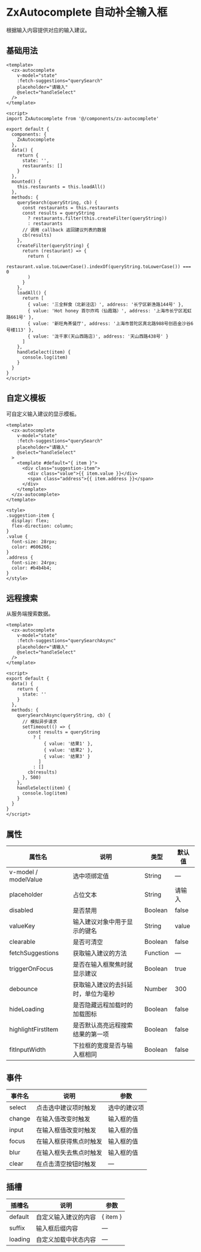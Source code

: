 # ZxAutocomplete 自动补全输入框

根据输入内容提供对应的输入建议。

## 基础用法

```vue
<template>
  <zx-autocomplete
    v-model="state"
    :fetch-suggestions="querySearch"
    placeholder="请输入"
    @select="handleSelect"
  />
</template>

<script>
import ZxAutocomplete from '@/components/zx-autocomplete'

export default {
  components: {
    ZxAutocomplete
  },
  data() {
    return {
      state: '',
      restaurants: []
    }
  },
  mounted() {
    this.restaurants = this.loadAll()
  },
  methods: {
    querySearch(queryString, cb) {
      const restaurants = this.restaurants
      const results = queryString
        ? restaurants.filter(this.createFilter(queryString))
        : restaurants
      // 调用 callback 返回建议列表的数据
      cb(results)
    },
    createFilter(queryString) {
      return (restaurant) => {
        return (
          restaurant.value.toLowerCase().indexOf(queryString.toLowerCase()) === 0
        )
      }
    },
    loadAll() {
      return [
        { value: '三全鲜食（北新泾店）', address: '长宁区新渔路144号' },
        { value: 'Hot honey 首尔炸鸡（仙霞路）', address: '上海市长宁区淞虹路661号' },
        { value: '新旺角茶餐厅', address: '上海市普陀区真北路988号创邑金沙谷6号楼113' },
        { value: '泷千家(天山西路店)', address: '天山西路438号' }
      ]
    },
    handleSelect(item) {
      console.log(item)
    }
  }
}
</script>
```

## 自定义模板

可自定义输入建议的显示模板。

```vue
<template>
  <zx-autocomplete
    v-model="state"
    :fetch-suggestions="querySearch"
    placeholder="请输入"
    @select="handleSelect"
  >
    <template #default="{ item }">
      <div class="suggestion-item">
        <div class="value">{{ item.value }}</div>
        <span class="address">{{ item.address }}</span>
      </div>
    </template>
  </zx-autocomplete>
</template>

<style>
.suggestion-item {
  display: flex;
  flex-direction: column;
}
.value {
  font-size: 28rpx;
  color: #606266;
}
.address {
  font-size: 24rpx;
  color: #b4b4b4;
}
</style>
```

## 远程搜索

从服务端搜索数据。

```vue
<template>
  <zx-autocomplete
    v-model="state"
    :fetch-suggestions="querySearchAsync"
    placeholder="请输入"
    @select="handleSelect"
  />
</template>

<script>
export default {
  data() {
    return {
      state: ''
    }
  },
  methods: {
    querySearchAsync(queryString, cb) {
      // 模拟异步请求
      setTimeout(() => {
        const results = queryString
          ? [
              { value: '结果1' },
              { value: '结果2' },
              { value: '结果3' }
            ]
          : []
        cb(results)
      }, 500)
    },
    handleSelect(item) {
      console.log(item)
    }
  }
}
</script>
```

## 属性

| 属性名 | 说明 | 类型 | 默认值 |
| --- | --- | --- | --- |
| v-model / modelValue | 选中项绑定值 | String | — |
| placeholder | 占位文本 | String | 请输入 |
| disabled | 是否禁用 | Boolean | false |
| valueKey | 输入建议对象中用于显示的键名 | String | value |
| clearable | 是否可清空 | Boolean | false |
| fetchSuggestions | 获取输入建议的方法 | Function | — |
| triggerOnFocus | 是否在输入框聚焦时就显示建议 | Boolean | true |
| debounce | 获取输入建议的去抖延时，单位为毫秒 | Number | 300 |
| hideLoading | 是否隐藏远程加载时的加载图标 | Boolean | false |
| highlightFirstItem | 是否默认高亮远程搜索结果的第一项 | Boolean | false |
| fitInputWidth | 下拉框的宽度是否与输入框相同 | Boolean | false |

## 事件

| 事件名 | 说明 | 参数 |
| --- | --- | --- |
| select | 点击选中建议项时触发 | 选中的建议项 |
| change | 在输入值改变时触发 | 输入框的值 |
| input | 在输入框值改变时触发 | 输入框的值 |
| focus | 在输入框获得焦点时触发 | 输入框的值 |
| blur | 在输入框失去焦点时触发 | 输入框的值 |
| clear | 在点击清空按钮时触发 | — |

## 插槽

| 插槽名 | 说明 | 参数 |
| --- | --- | --- |
| default | 自定义输入建议的内容 | { item } |
| suffix | 输入框后缀内容 | — |
| loading | 自定义加载中状态内容 | — |
